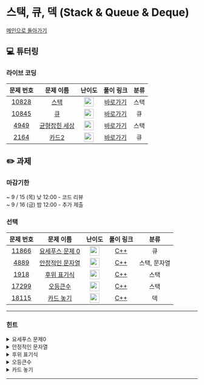 # 스택, 큐, 덱 (Stack & Queue & Deque)

[메인으로 돌아가기](https://github.com/Altu-Bitu-3/Notice)

## 💻 튜터링

### 라이브 코딩

|문제 번호|문제 이름|난이도|풀이 링크|분류|
| :-----: | :-----: | :-----: | :-----: | :-----: |
|<a href="https://www.acmicpc.net/problem/10828" target="_blank">10828</a>|<a href="https://www.acmicpc.net/problem/10828" target="_blank">스택</a>|<img height="25px" width="25px" src="https://static.solved.ac/tier_small/7.svg"/>|[바로가기]()|스택|
|<a href="https://www.acmicpc.net/problem/10845" target="_blank">10845</a>|<a href="https://www.acmicpc.net/problem/10845" target="_blank">큐</a>|<img height="25px" width="25px" src="https://static.solved.ac/tier_small/7.svg"/>|[바로가기]()|큐|
|<a href="https://www.acmicpc.net/problem/4949" target="_blank">4949</a>|<a href="https://www.acmicpc.net/problem/4949" target="_blank">균형잡힌 세상</a>|<img height="25px" width="25px" src="https://static.solved.ac/tier_small/7.svg"/>|[바로가기]()|스택|
|<a href="https://www.acmicpc.net/problem/2164" target="_blank">2164</a>|<a href="https://www.acmicpc.net/problem/2164" target="_blank">카드2</a>|<img height="25px" width="25px" src="https://static.solved.ac/tier_small/7.svg"/>|[바로가기]()|큐|

## ✏️ 과제

### 마감기한

~ 9 / 15 (목) 낮 12:00 - 코드 리뷰 </br>
~ 9 / 16 (금) 밤 12:00 - 추가 제출 </br>

### 선택

|문제 번호|문제 이름|난이도|풀이 링크|분류|
| :-----: | :-----: | :-----: | :-----: | :-----: |
|<a href="https://www.acmicpc.net/problem/11866" target="_blank">11866</a>|<a href="https://www.acmicpc.net/problem/11866" target="_blank">요세푸스 문제 0</a>|<img height="25px" width="25px" src="https://static.solved.ac/tier_small/6.svg"/>|[C++]()|큐|
|<a href="https://www.acmicpc.net/problem/4889" target="_blank">4889</a>|<a href="https://www.acmicpc.net/problem/4889" target="_blank">안정적인 문자열</a>|<img height="25px" width="25px" src="https://static.solved.ac/tier_small/10.svg"/>|[C++]()|스택, 문자열|
|<a href="https://www.acmicpc.net/problem/1918" target="_blank">1918</a>|<a href="https://www.acmicpc.net/problem/1918" target="_blank">후위 표기식</a>|<img height="25px" width="25px" src="https://static.solved.ac/tier_small/14.svg"/>|[C++]()|스택|
|<a href="https://www.acmicpc.net/problem/17299" target="_blank">17299</a>|<a href="https://www.acmicpc.net/problem/17299" target="_blank">오등큰수</a>|<img height="25px" width="25px" src="https://static.solved.ac/tier_small/13.svg"/>|[C++]()|스택|
|<a href="https://www.acmicpc.net/problem/18115" target="_blank">18115</a>|<a href="https://www.acmicpc.net/problem/18115" target="_blank">카드 놓기</a>|<img height="25px" width="25px" src="https://static.solved.ac/tier_small/8.svg"/>|[C++]()|덱|


---

### 힌트

<details>
<summary>요세푸스 문제0</summary>
<div markdown="1">
&nbsp;&nbsp;&nbsp;&nbsp;끝을 어떻게 연결할 수 있을까요?
</div>
</details>

<details>
<summary>안정적인 문자열</summary>
<div markdown="1">
&nbsp;&nbsp;&nbsp;&nbsp;'최소' 연산 수를 구해야 하므로 이미 안정적인 문자열을 이루는 괄호들은 모두 제거하고 생각해 봅시다! 그리고 문자열의 길이는 짝수이므로 괄호를 두 개씩 짝지어서 연산을 해보는 것이 어떨까요?
</div>
</details>

<details>
<summary>후위 표기식</summary>
<div markdown="1">
&nbsp;&nbsp;&nbsp;&nbsp;후위 표기식에 대해 알아볼까요? 피연산자의 순서는 중위 표기식과 같으니 연산자의 순서를 정하는 게 중요할 것 같아요. 연산자 우선순위를 어떻게 세워야 중위 표기식을 후위 표기식으로 바꿀 수 있을까요?
</div>
</details>

<details>
<summary>오등큰수</summary>
<div markdown="1">
&nbsp;&nbsp;&nbsp;&nbsp;검사는 꼭 앞에서부터 하란 법은 없죠. 먼저 현재 원소보다 오른쪽에 있고 등장한 횟수가 큰 수들을 쌓아 보아요! 최대한 현재 원소의 오등큰수를 바로 찾기 위해선 수들을 어떻게 쌓아야 할까요? 아니면, 앞에서부터 검사하는 방식을 생각해봐도 좋아요.
</div>
</details>

<details>
<summary>카드 놓기</summary>
<div markdown="1">
&nbsp;&nbsp;&nbsp;&nbsp;결과값을 보고 처음 상태를 유추하는 문제네요! 결과에서부터 거슬러 올라가며 거꾸로 생각해볼까요?
</div>
</details>

---
